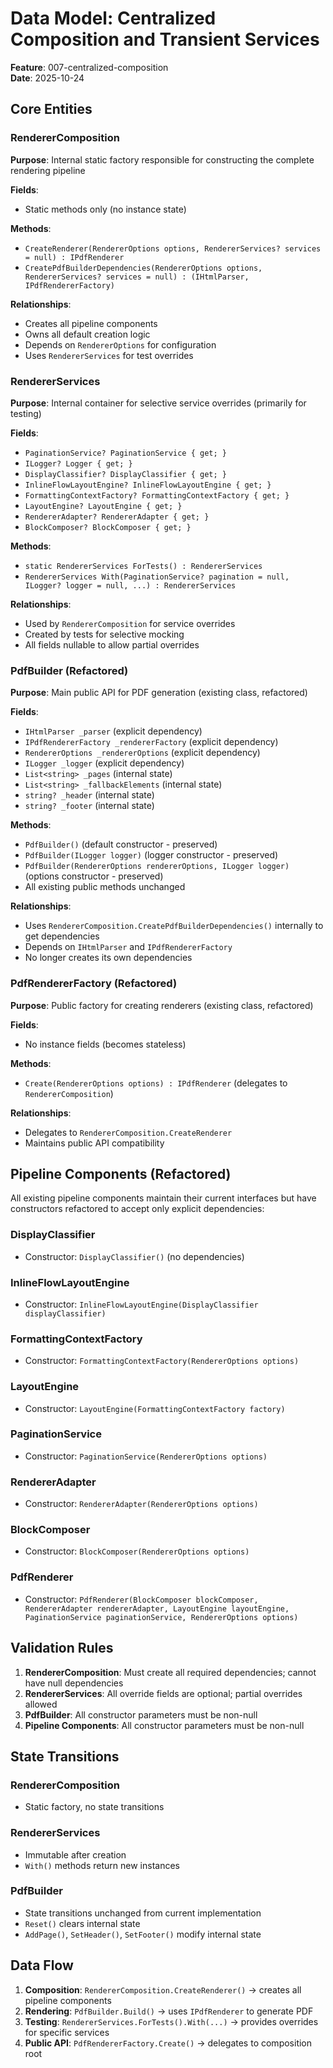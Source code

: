 # Data Model: Centralized Composition and Transient Services

**Feature**: 007-centralized-composition  
**Date**: 2025-10-24

## Core Entities

### RendererComposition
**Purpose**: Internal static factory responsible for constructing the complete rendering pipeline

**Fields**:
- Static methods only (no instance state)

**Methods**:
- `CreateRenderer(RendererOptions options, RendererServices? services = null) : IPdfRenderer`
- `CreatePdfBuilderDependencies(RendererOptions options, RendererServices? services = null) : (IHtmlParser, IPdfRendererFactory)`

**Relationships**:
- Creates all pipeline components
- Owns all default creation logic
- Depends on `RendererOptions` for configuration
- Uses `RendererServices` for test overrides

### RendererServices
**Purpose**: Internal container for selective service overrides (primarily for testing)

**Fields**:
- `PaginationService? PaginationService { get; }`
- `ILogger? Logger { get; }`
- `DisplayClassifier? DisplayClassifier { get; }`
- `InlineFlowLayoutEngine? InlineFlowLayoutEngine { get; }`
- `FormattingContextFactory? FormattingContextFactory { get; }`
- `LayoutEngine? LayoutEngine { get; }`
- `RendererAdapter? RendererAdapter { get; }`
- `BlockComposer? BlockComposer { get; }`

**Methods**:
- `static RendererServices ForTests() : RendererServices`
- `RendererServices With(PaginationService? pagination = null, ILogger? logger = null, ...) : RendererServices`

**Relationships**:
- Used by `RendererComposition` for service overrides
- Created by tests for selective mocking
- All fields nullable to allow partial overrides

### PdfBuilder (Refactored)
**Purpose**: Main public API for PDF generation (existing class, refactored)

**Fields**:
- `IHtmlParser _parser` (explicit dependency)
- `IPdfRendererFactory _rendererFactory` (explicit dependency)
- `RendererOptions _rendererOptions` (explicit dependency)
- `ILogger _logger` (explicit dependency)
- `List<string> _pages` (internal state)
- `List<string> _fallbackElements` (internal state)
- `string? _header` (internal state)
- `string? _footer` (internal state)

**Methods**:
- `PdfBuilder()` (default constructor - preserved)
- `PdfBuilder(ILogger logger)` (logger constructor - preserved)
- `PdfBuilder(RendererOptions rendererOptions, ILogger logger)` (options constructor - preserved)
- All existing public methods unchanged

**Relationships**:
- Uses `RendererComposition.CreatePdfBuilderDependencies()` internally to get dependencies
- Depends on `IHtmlParser` and `IPdfRendererFactory`
- No longer creates its own dependencies

### PdfRendererFactory (Refactored)
**Purpose**: Public factory for creating renderers (existing class, refactored)

**Fields**:
- No instance fields (becomes stateless)

**Methods**:
- `Create(RendererOptions options) : IPdfRenderer` (delegates to `RendererComposition`)

**Relationships**:
- Delegates to `RendererComposition.CreateRenderer`
- Maintains public API compatibility

## Pipeline Components (Refactored)

All existing pipeline components maintain their current interfaces but have constructors refactored to accept only explicit dependencies:

### DisplayClassifier
- Constructor: `DisplayClassifier()` (no dependencies)

### InlineFlowLayoutEngine  
- Constructor: `InlineFlowLayoutEngine(DisplayClassifier displayClassifier)`

### FormattingContextFactory
- Constructor: `FormattingContextFactory(RendererOptions options)`

### LayoutEngine
- Constructor: `LayoutEngine(FormattingContextFactory factory)`

### PaginationService
- Constructor: `PaginationService(RendererOptions options)`

### RendererAdapter
- Constructor: `RendererAdapter(RendererOptions options)`

### BlockComposer
- Constructor: `BlockComposer(RendererOptions options)`

### PdfRenderer
- Constructor: `PdfRenderer(BlockComposer blockComposer, RendererAdapter rendererAdapter, LayoutEngine layoutEngine, PaginationService paginationService, RendererOptions options)`

## Validation Rules

1. **RendererComposition**: Must create all required dependencies; cannot have null dependencies
2. **RendererServices**: All override fields are optional; partial overrides allowed
3. **PdfBuilder**: All constructor parameters must be non-null
4. **Pipeline Components**: All constructor parameters must be non-null

## State Transitions

### RendererComposition
- Static factory, no state transitions

### RendererServices  
- Immutable after creation
- `With()` methods return new instances

### PdfBuilder
- State transitions unchanged from current implementation
- `Reset()` clears internal state
- `AddPage()`, `SetHeader()`, `SetFooter()` modify internal state

## Data Flow

1. **Composition**: `RendererComposition.CreateRenderer()` → creates all pipeline components
2. **Rendering**: `PdfBuilder.Build()` → uses `IPdfRenderer` to generate PDF
3. **Testing**: `RendererServices.ForTests().With(...)` → provides overrides for specific services
4. **Public API**: `PdfRendererFactory.Create()` → delegates to composition root
